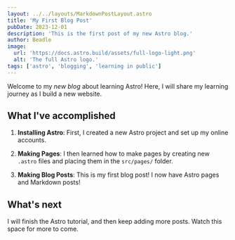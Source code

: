```yaml
---
layout: ../../layouts/MarkdownPostLayout.astro
title: 'My First Blog Post'
pubDate: 2023-12-01
description: 'This is the first post of my new Astro blog.'
author: Beadle
image:
  url: 'https://docs.astro.build/assets/full-logo-light.png'
  alt: 'The full Astro logo.'
tags: ['astro', 'blogging', 'learning in public']
---
```


Welcome to my _new blog_ about learning Astro! Here, I will share my learning journey as I build a new website.

## What I've accomplished

1. **Installing Astro**: First, I created a new Astro project and set up my online accounts.

2. **Making Pages**: I then learned how to make pages by creating new `.astro` files and placing them in the `src/pages/` folder.

3. **Making Blog Posts**: This is my first blog post! I now have Astro pages and Markdown posts!

## What's next

I will finish the Astro tutorial, and then keep adding more posts. Watch this space for more to come.
